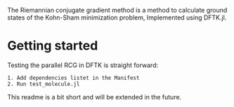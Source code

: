 The Riemannian conjugate gradient method is a method to calculate ground states of the Kohn-Sham minimization problem, Implemented using DFTK.jl. 

# Getting started

Testing the parallel RCG in DFTK is straight forward:

    1. Add dependencies listet in the Manifest
    2. Run test_molecule.jl
    
This readme is a bit short and will be extended in the future.
